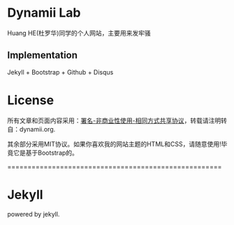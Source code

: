 # Dynamii Lab

Huang HE(杜罗华)同学的个人网站，主要用来发牢骚

## Implementation

Jekyll + Bootstrap + Github + Disqus



# License

所有文章和页面内容采用：[署名-非商业性使用-相同方式共享协议](http://creativecommons.org/licenses/by-nc-sa/3.0/)，转载请注明转自：dynamii.org.

其余部分采用MIT协议。如果你喜欢我的网站主题的HTML和CSS，请随意使用!毕竟它是基于Bootstrap的。

=====================================================

# Jekyll

powered by jekyll.




